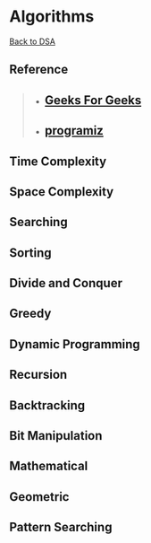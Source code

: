 # Algorithms

[Back to DSA](readme.md)

## Reference

> - ## [Geeks For Geeks](https://www.geeksforgeeks.org/learn-data-structures-and-algorithms-dsa-tutorial/#learn-algorithms)
> - ## [programiz](https://www.programiz.com/dsa/algorithm)

## Time Complexity

## Space Complexity

## Searching

## Sorting

## Divide and Conquer

## Greedy

## Dynamic Programming

## Recursion

## Backtracking

## Bit Manipulation

## Mathematical

## Geometric

## Pattern Searching

